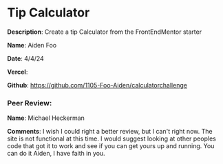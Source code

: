 # Tip Calculator

**Description**: Create a tip Calculator from the FrontEndMentor starter

**Name**: Aiden Foo

**Date**: 4/4/24

**Vercel**: 

**Github**: https://github.com/1105-Foo-Aiden/calculatorchallenge

### Peer Review:
**Name**: Michael Heckerman

**Comments**: I wish I could right a better review, but I can't right now. The site is not functional at this time. I would suggest looking at other peoples code that got it to work and see if you can get yours up and running. You can do it Aiden, I have faith in you. 

